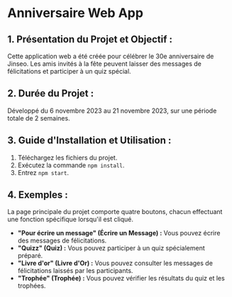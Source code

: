 # Anniversaire Web App

## 1. Présentation du Projet et Objectif :

Cette application web a été créée pour célébrer le 30e anniversaire de Jinseo. Les amis invités à la fête peuvent laisser des messages de félicitations et participer à un quiz spécial.

## 2. Durée du Projet :

Développé du 6 novembre 2023 au 21 novembre 2023, sur une période totale de 2 semaines.

## 3. Guide d'Installation et Utilisation :

1. Téléchargez les fichiers du projet.
2. Exécutez la commande `npm install`.
3. Entrez `npm start`.

## 4. Exemples :

La page principale du projet comporte quatre boutons, chacun effectuant une fonction spécifique lorsqu'il est cliqué.

- **"Pour écrire un message" (Écrire un Message) :** Vous pouvez écrire des messages de félicitations.
- **"Quizz" (Quiz) :** Vous pouvez participer à un quiz spécialement préparé.
- **"Livre d'or" (Livre d'Or) :** Vous pouvez consulter les messages de félicitations laissés par les participants.
- **"Trophée" (Trophée) :** Vous pouvez vérifier les résultats du quiz et les trophées.
